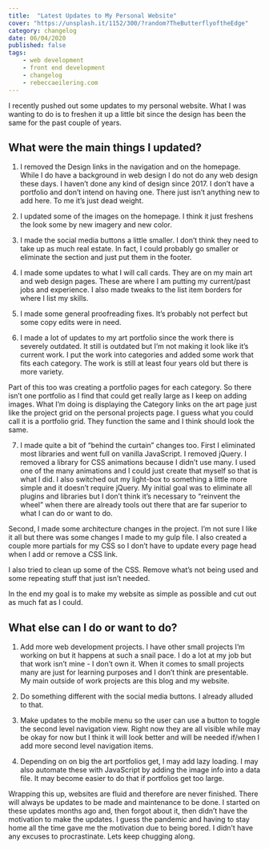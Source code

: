 ```yaml
---
title:  "Latest Updates to My Personal Website" 
cover: "https://unsplash.it/1152/300/?random?TheButterflyoftheEdge"
category: changelog
date: 06/04/2020
published: false
tags:
    - web development
    - front end development
    - changelog
    - rebeccaeilering.com
---
```


I recently pushed out some updates to my personal website. What I was wanting to do is to freshen it up a little bit since the design has been the same for the past couple of years.

## What were the main things I updated?


1. I removed the Design links in the navigation and on the homepage. While I do have a background in web design I do not do any web design these days. I haven’t done any kind of design since 2017. I don’t have a portfolio and don’t intend on having one. There just isn’t anything new to add here. To me it’s just dead weight. 

2. I updated some of the images on the homepage. I think it just freshens the look some by new imagery and new color.

3. I made the social media buttons a little smaller. I don’t think they need to take up as much real estate. In fact, I could probably go smaller or eliminate the section and just put them in the footer.

4. I made some updates to what I will call cards. They are on my main art and web design pages. These are where I am putting my current/past jobs and experience. I also made tweaks to the list item borders for where I list my skills.

5. I made some general proofreading fixes. It’s probably not perfect but some copy edits were in need.

6. I made a lot of updates to my art portfolio since the work there is severely outdated. It still is outdated but I’m not making it look like it’s current work. I put the work into categories and added some work that fits each category. The work is still at least four years old but there is more variety.

Part of this too was creating a portfolio pages for each category. So there isn’t one portfolio as I find that could get really large as I keep on adding images. What I’m doing is displaying the Category links on the art page just like the project grid on the personal projects page. I guess what you could call it is a portfolio grid. They function the same and I think should look the same. 

7. I made quite a bit of “behind the curtain” changes too. First I eliminated most libraries and went full on vanilla JavaScript. I removed jQuery. I removed a library for CSS animations because I didn’t use many. I used one of the many animations and I could just create that myself so that is what I did. I also switched out my light-box to something a little more simple and it doesn’t require jQuery. My initial goal was to eliminate all plugins and libraries but I don’t think it’s necessary to “reinvent the wheel” when there are already tools out there that are far superior to what I can do or want to do. 

Second, I made some architecture changes in the project. I’m not sure I like it all but there was some changes I made to my gulp file. I also created a couple more partials for my CSS so I don’t have to update every page head when I add or remove a CSS link.

I also tried to clean up some of the CSS. Remove what’s not being used and some repeating stuff that just isn’t needed.

In the end my goal is to make my website as simple as possible and cut out as much fat as I could. 

## What else can I do or want to do?

1. Add more web development projects. I have other small projects I’m working on but it happens at such a snail pace. I do a lot at my job but that work isn’t mine - I don’t own it. When it comes to small projects many are just for learning purposes and I don’t think are presentable. My main outside of work projects are this blog and my website.

2. Do something different with the social media buttons. I already alluded to that. 

3. Make updates to the mobile menu so the user can use a button to toggle the second level navigation view. Right now they are all visible while may be okay for now but I think it will look better and will be needed if/when I add more second level navigation items.

4. Depending on on big the art portfolios get, I may add lazy loading. I may also automate these with JavaScript by adding the image info into a data file. It may become easier to do that if portfolios get too large.

Wrapping this up, websites are fluid and therefore are never finished. There will always be updates to be made and maintenance to be done. I started on these updates months ago and, then forgot about it, then didn’t have the motivation to make the updates. I guess the pandemic and having to stay home all the time gave me the motivation due to being bored. I didn’t have any excuses to procrastinate. Lets keep chugging along. 

